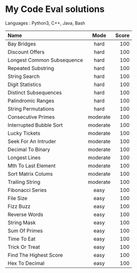 # My Code Eval solutions
Languages : Python3, C++, Java, Bash

Name  | Mode | Score
:--|:-:|--:
Bay Bridges | hard | 100
Discount Offers | hard | 100
Longest Common Subsequence | hard | 100
Repeated Substring | hard | 100
String Search | hard | 100
Digit Statistics | hard | 100
Distinct Subsequences | hard | 100
Palindromic Ranges | hard | 100
String Permutations | hard | 100
Consecutive Primes | moderate | 100
Interrupted Bubble Sort | moderate | 100
Lucky Tickets | moderate | 100
Seek For An Intruder | moderate | 100
Decimal To Binary | moderate | 100
Longest Lines | moderate | 100
Mth To Last Element | moderate | 100
Sort Matrix Colums | moderate | 100
Trailing String | moderate | 100
Fibonacci Series | easy | 100
File Size | easy | 100
Fizz Buzz | easy | 100
Reverse Words | easy | 100
String Mask | easy | 100
Sum Of Primes | easy | 100
Time To Eat | easy | 100
Trick Or Treat | easy | 100
Find The Highest Score | easy | 100
Hex To Decimal | easy | 100



